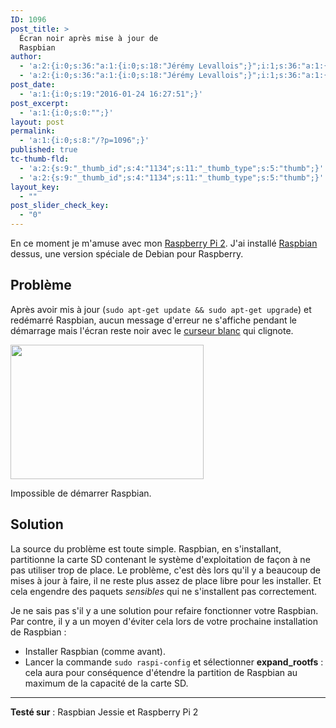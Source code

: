 ```yaml
---
ID: 1096
post_title: >
  Écran noir après mise à jour de
  Raspbian
author:
  - 'a:2:{i:0;s:36:"a:1:{i:0;s:18:"Jérémy Levallois";}";i:1;s:36:"a:1:{i:0;s:18:"Jérémy Levallois";}";}'
  - 'a:2:{i:0;s:36:"a:1:{i:0;s:18:"Jérémy Levallois";}";i:1;s:36:"a:1:{i:0;s:18:"Jérémy Levallois";}";}'
post_date:
  - 'a:1:{i:0;s:19:"2016-01-24 16:27:51";}'
post_excerpt:
  - 'a:1:{i:0;s:0:"";}'
layout: post
permalink:
  - 'a:1:{i:0;s:8:"/?p=1096";}'
published: true
tc-thumb-fld:
  - 'a:2:{s:9:"_thumb_id";s:4:"1134";s:11:"_thumb_type";s:5:"thumb";}'
  - 'a:2:{s:9:"_thumb_id";s:4:"1134";s:11:"_thumb_type";s:5:"thumb";}'
layout_key:
  - ""
post_slider_check_key:
  - "0"
---
```

En ce moment je m'amuse avec mon [Raspberry Pi 2](https://www.raspberrypi.org/help/what-is-a-raspberry-pi/). J'ai installé [Raspbian](https://www.raspberrypi.org/downloads/raspbian/) dessus, une version spéciale de Debian pour Raspberry.

## Problème

Après avoir mis à jour (`sudo apt-get update && sudo apt-get upgrade`) et redémarré Raspbian, aucun message d'erreur ne s'affiche pendant le démarrage mais l'écran reste noir avec le [curseur blanc](https://fr.wikipedia.org/wiki/Curseur_(interface)) qui clignote.

<img src="http://www.karganys.fr/wp-content/uploads/2016/01/310621.jpg"  width="309" height="215" class="aligncenter size-full wp-image-1140" />

 Impossible de démarrer Raspbian.

## Solution

La source du problème est toute simple. Raspbian, en s'installant, partitionne la carte SD contenant le système d'exploitation de façon à ne pas utiliser trop de place. Le problème, c'est dès lors qu'il y a beaucoup de mises à jour à faire, il ne reste plus assez de place libre pour les installer. Et cela engendre des paquets *sensibles* qui ne s'installent pas correctement.

Je ne sais pas s'il y a une solution pour refaire fonctionner votre Raspbian. Par contre, il y a un moyen d'éviter cela lors de votre prochaine installation de Raspbian :

- Installer Raspbian (comme avant).
- Lancer la commande `sudo raspi-config` et sélectionner **expand_rootfs** : cela aura pour conséquence d'étendre la partition de Raspbian au maximum de la capacité de la carte SD.

* * *

**Testé sur** : Raspbian Jessie et Raspberry Pi 2